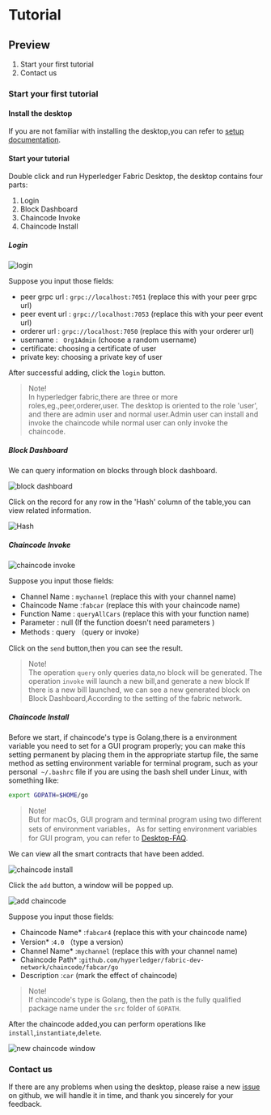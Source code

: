 # Tutorial

## Preview
1. Start your first tutorial
2. Contact us

### Start your first tutorial

#### Install the desktop

If you are not familiar with installing the desktop,you can refer to [setup documentation](./setup-En.md).

#### Start your tutorial

Double click and run Hyperledger Fabric Desktop, the desktop contains four parts:
1. Login
2. Block Dashboard
3. Chaincode Invoke
4. Chaincode Install  

##### Login

![login](../img/img-En/signin.png)

Suppose you input those fields:

- peer grpc url : `grpc://localhost:7051` (replace this with your peer grpc url)
- peer event url : `grpc://localhost:7053` (replace this with your peer event url)
- orderer url : `grpc://localhost:7050`    (replace this with your orderer url)
- username : ` Org1Admin` (choose a random username)
- certificate: choosing a certificate of user
- private key: choosing a private key of user

After successful adding, click the `login` button.

> Note!  <br />
> In hyperledger fabric,there are three or more roles,eg.,peer,orderer,user. The desktop is oriented to the role 'user',
> and there are admin user and normal user.Admin user can install and invoke the chaincode while normal user can only
> invoke the chaincode.

##### Block Dashboard

We can query information on blocks through block dashboard.

![block dashboard](../img/img-En/datacontent.png)

Click on the record for any row in the 'Hash' column of the table,you can view related information.

![Hash](../img/img-En/hash.png)

##### Chaincode Invoke

![chaincode invoke](../img/img-En/ccquery.png)

Suppose you input those fields:

- Channel Name : `mychannel` (replace this with your channel name)
- Chaincode Name :`fabcar` (replace this with your chaincode name)
- Function Name : `queryAllCars` (replace this with your function name)
- Parameter : null  (If the function doesn't need parameters )
- Methods : query （query or invoke）

Click on the `send` button,then you can see the result.

>  Note!  <br />
>  The operation `query` only queries data,no block will be generated.
>  The operation `invoke` will launch a new bill,and generate a new block
>  If there is a new bill launched, we can see a new generated block on
>  Block Dashboard,According to the setting of the fabric network.

##### Chaincode Install

Before we start, if chaincode's type is Golang,there is a environment variable you need to set for a GUI program properly; 
you can make this setting permanent by placing them in the appropriate startup file, the same method as setting environment
variable for terminal program, such as your personal` ~/.bashrc` file if you are using the bash shell under Linux, 
with something like:
```bash
export GOPATH=$HOME/go
```

> Note!<br />
> But for macOs, GUI program and terminal program using two different sets of environment variables，
> As for setting environment variables for GUI program, you can refer to [Desktop-FAQ](../doc-En/Desktop-FAQ-En.md).


We can view all the smart contracts that have been added.

![chaincode install](../img/img-En/ccinstall.png)

Click the `add` button, a window will be popped up. 

![add chaincode](../img/img-En/ccinstallwindow.png)

Suppose you input those fields:

- Chaincode Name* :`fabcar4` (replace this with your chaincode name)
- Version* :`4.0` （type a version）
- Channel Name* :`mychannel` (replace this with your channel name)
- Chaincode Path* :`github.com/hyperledger/fabric-dev-network/chaincode/fabcar/go`
- Description :`car` (mark the effect of chaincode)

>  Note!  <br />
>  If chaincode's type is Golang, then the path is the fully qualified
>  package name under the `src` folder of `GOPATH`.

After the chaincode added,you can perform operations like `install`,`instantiate`,`delete`.

![new chaincode window](../img/img-En/ccoperate.png)

### Contact us

If there are any problems when using the desktop, please raise a new [issue](https://github.com/blockchain-desktop/hyperledger-fabric-desktop/issues)
on github, we will handle it in time, and thank you sincerely for your feedback.
